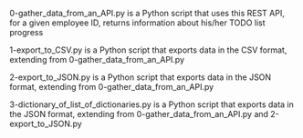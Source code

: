

0-gather_data_from_an_API.py is a Python script that uses this REST API, for a given employee ID, returns information about his/her TODO list progress

1-export_to_CSV.py is a Python script that exports data in the CSV format, extending from 0-gather_data_from_an_API.py

2-export_to_JSON.py is a Python script that exports data in the JSON format, extending from 0-gather_data_from_an_API.py

3-dictionary_of_list_of_dictionaries.py is a Python script that exports data in the JSON format, extending from 0-gather_data_from_an_API.py and 2-export_to_JSON.py

